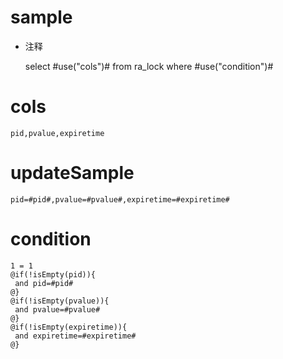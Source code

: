 sample
===
* 注释

	select #use("cols")# from ra_lock  where  #use("condition")#

cols
===
	pid,pvalue,expiretime

updateSample
===
	
	pid=#pid#,pvalue=#pvalue#,expiretime=#expiretime#

condition
===

	1 = 1  
	@if(!isEmpty(pid)){
	 and pid=#pid#
	@}
	@if(!isEmpty(pvalue)){
	 and pvalue=#pvalue#
	@}
	@if(!isEmpty(expiretime)){
	 and expiretime=#expiretime#
	@}
	
	